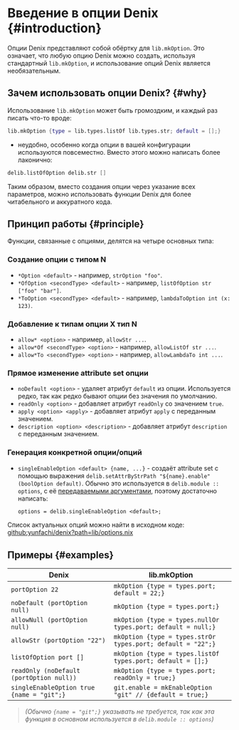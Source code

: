# Введение в опции Denix {#introduction}
Опции Denix представляют собой обёртку для `lib.mkOption`. Это означает, что любую опцию Denix можно создать, используя стандартный `lib.mkOption`, и использование опций Denix является необязательным.

## Зачем использовать опции Denix? {#why}
Использование `lib.mkOption` может быть громоздким, и каждый раз писать что-то вроде: 

```nix
lib.mkOption {type = lib.types.listOf lib.types.str; default = [];}
```

- неудобно, особенно когда опции в вашей конфигурации используются повсеместно. Вместо этого можно написать более лаконично:

```nix
delib.listOfOption delib.str []
```

Таким образом, вместо создания опции через указание всех параметров, можно использовать функции Denix для более читабельного и аккуратного кода.

## Принцип работы {#principle}
Функции, связанные с опциями, делятся на четыре основных типа:

### Создание опции с типом N
- `*Option <default>` - например, `strOption "foo"`.
- `*OfOption <secondType> <default>` - например, `listOfOption str ["foo" "bar"]`.
- `*ToOption <secondType> <default>` - например, `lambdaToOption int (x: 123)`.

### Добавление к типам опции X тип N
- `allow* <option>` - например, `allowStr ...`.
- `allow*Of <secondType> <option>` - например, `allowListOf str ...`.
- `allow*To <secondType> <option>` - например, `allowLambdaTo int ...`.

### Прямое изменение attribute set опции
- `noDefault <option>` - удаляет атрибут `default` из опции. Используется редко, так как редко бывают опции без значения по умолчанию.
- `readOnly <option>` - добавляет атрибут `readOnly` со значением `true`.
- `apply <option> <apply>` - добавляет атрибут `apply` с переданным значением.
- `description <option> <description>` - добавляет атрибут `description` с переданным значением.

### Генерация конкретной опции/опций
- `singleEnableOption <default> {name, ...}` - создаёт attribute set с помощью выражения `delib.setAttrByStrPath "${name}.enable" (boolOption default)`. Обычно это используется в `delib.module :: options`, с её [передаваемыми аргументами](/ru/modules/structure#passed-arguments), поэтому достаточно написать:

  ```nix
  options = delib.singleEnableOption <default>;
  ```

Список актуальных опций можно найти в исходном коде: [github:yunfachi/denix?path=lib/options.nix](https://github.com/yunfachi/denix/blob/master/lib/options.nix)

## Примеры {#examples}

| Denix                                      | lib.mkOption                                                 |
|--------------------------------------------|--------------------------------------------------------------|
| `portOption 22`                            | `mkOption {type = types.port; default = 22;}`                |
| `noDefault (portOption null)`              | `mkOption {type = types.port;}`                              |
| `allowNull (portOption null)`              | `mkOption {type = types.nullOr types.port; default = null;}` |
| `allowStr (portOption "22")`               | `mkOption {type = types.strOr types.port; default = "22";}`  |
| `listOfOption port []`                     | `mkOption {type = types.listOf types.port; default = [];}`   |
| `readOnly (noDefault (portOption null))`   | `mkOption {type = types.port; readOnly = true;}`             |
| `singleEnableOption true {name = "git";}`  | `git.enable = mkEnableOption "git" // {default = true;}`     |

> *(Обычно `{name = "git";}` указывать не требуется, так как эта функция в основном используется в `delib.module :: options`)*
